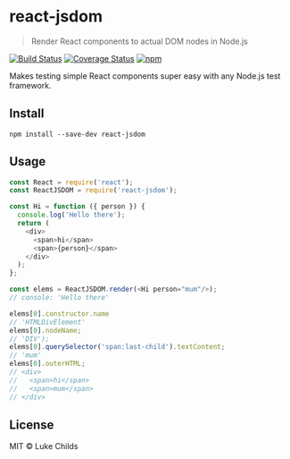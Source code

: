 # react-jsdom

> Render React components to actual DOM nodes in Node.js

[![Build Status](https://travis-ci.org/lukechilds/react-jsdom.svg?branch=master)](https://travis-ci.org/lukechilds/react-jsdom)
[![Coverage Status](https://coveralls.io/repos/github/lukechilds/react-jsdom/badge.svg?branch=master)](https://coveralls.io/github/lukechilds/react-jsdom?branch=master)
[![npm](https://img.shields.io/npm/v/react-jsdom.svg)](https://www.npmjs.com/package/react-jsdom)

Makes testing simple React components super easy with any Node.js test framework.

## Install

```
npm install --save-dev react-jsdom
```

## Usage

```js
const React = require('react');
const ReactJSDOM = require('react-jsdom');

const Hi = function ({ person }) {
  console.log('Hello there');
  return (
    <div>
      <span>hi</span>
      <span>{person}</span>
    </div>
  );
};

const elems = ReactJSDOM.render(<Hi person="mum"/>);
// console: 'Hello there'

elems[0].constructor.name
// 'HTMLDivElement'
elems[0].nodeName;
// 'DIV');
elems[0].querySelector('span:last-child').textContent;
// 'mum'
elems[0].outerHTML;
// <div>
//   <span>hi</span>
//   <span>mum</span>
// </div>
```

## License

MIT © Luke Childs
